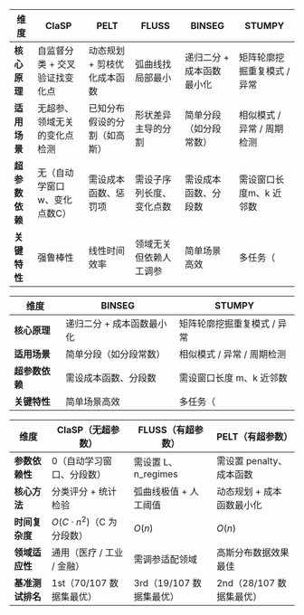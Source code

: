 

| **维度**    | ClaSP            | PELT            | FLUSS        | BINSEG         | STUMPY           |
| --------- | ---------------- | --------------- | ------------ | -------------- | ---------------- |
| **核心原理**  | 自监督分类 + 交叉验证找变化点 | 动态规划 + 剪枝优化成本函数 | 弧曲线找局部最小     | 递归二分 + 成本函数最小化 | 矩阵轮廓挖掘重复模式 / 异常  |
| **适用场景**  | 无超参、领域无关的变化点检测   | 已知分布假设的分割（如高斯）  | 形状差异主导的分割    | 简单分段（如分段常数）    | 相似模式 / 异常 / 周期检测 |
| **超参数依赖** | 无（自动学窗口w、变化点数C）  | 需设成本函数、惩罚项      | 需设子序列长度、变化点数 | 需设成本函数、分段数     | 需设窗口长度m、k 近邻数    |
| **关键特性**  | 强鲁棒性             | 线性时间效率          | 领域无关但依赖人工调参  | 简单场景高效         | 多任务（             |

| **维度**    | BINSEG         | STUMPY           |
| --------- | -------------- | ---------------- |
| **核心原理**  | 递归二分 + 成本函数最小化 | 矩阵轮廓挖掘重复模式 / 异常  |
| **适用场景**  | 简单分段（如分段常数）    | 相似模式 / 异常 / 周期检测 |
| **超参数依赖** | 需设成本函数、分段数     | 需设窗口长度 m、k 近邻数   |
| **关键特性**  | 简单场景高效         | 多任务（             |


| **维度**     | **ClaSP（无超参数）**            | **FLUSS（有超参数）**   | **PELT（有超参数）**    |
| ---------- | -------------------------- | ----------------- | ----------------- |
| **参数依赖性**  | 0（自动学习窗口、分段数）              | 需设置 L、n_regimes   | 需设置 penalty、成本函数  |
| **核心方法**   | 分类评分 + 统计检验                | 弧曲线极值 + 人工阈值      | 动态规划 + 成本函数最小化    |
| **时间复杂度**  | $O(C \cdot n^2)$（C 为分段数） | $O(n)$          | $O(n)$          |
| **领域适应性**  | 通用（医疗 / 工业 / 金融）           | 需调参适配领域           | 高斯分布数据效果最佳        |
| **基准测试排名** | 1st（70/107 数据集最优）          | 3rd（19/107 数据集最优） | 2nd（28/107 数据集最优） |
